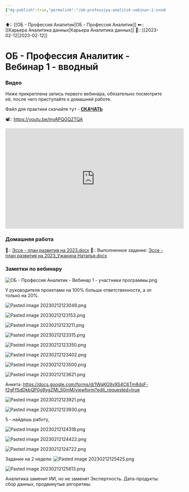 ```yaml
---
{"dg-publish":true,"permalink":"/ob-professiya-analitik-vebinar-1-vvodnyj/"}
---
```



⬆:: [[ОБ - Профессия Аналитик\|ОБ - Профессия Аналитик]]
⬅:: [[Карьера Аналитика данных\|Карьера Аналитика данных]]
📅:: [[2023-02-12\|2023-02-12]] 

# ОБ - Профессия Аналитик - Вебинар 1 - вводный

### Видео
Ниже прикреплена запись первого вебинара, обязательно посмотрите её, после чего приступайте к домашней работе. 

Файл для практики скачайте тут - [**СКАЧАТЬ**](https://docs.google.com/document/d/1-h0kydd7wQCh5XcHwYbPUQHYWNd5FP4rfKfSJrd6RMk/edit#)

📽:: https://youtu.be/mvAPQGQZTQA



<iframe width="560" height="315" src="https://www.youtube.com/embed/mvAPQGQZTQA" title="YouTube video player" frameborder="0" allow="accelerometer; autoplay; clipboard-write; encrypted-media; gyroscope; picture-in-picture; web-share" allowfullscreen></iframe>

### Домашняя работа
📄:: [Эссе - план развития на 2023.docx](https://1drv.ms/w/s!AphkMRhsKk94iwQzZdRcuMPfc-S1?e=k7BQgV)
📝:: Выполненное задание: [Эссе - план развития на 2023_Ужакина Наталья.docx](https://1drv.ms/w/s!AphkMRhsKk94iwYPmSnSc5WopbRs?e=v2piLq)

### Заметки по вебинару


![ОБ - Профессия Аналитик - Вебинар 1 - участники программы.png](/img/user/%D0%9E%D0%91%20-%20%D0%9F%D1%80%D0%BE%D1%84%D0%B5%D1%81%D1%81%D0%B8%D1%8F%20%D0%90%D0%BD%D0%B0%D0%BB%D0%B8%D1%82%D0%B8%D0%BA%20-%20%D0%92%D0%B5%D0%B1%D0%B8%D0%BD%D0%B0%D1%80%201%20-%20%D1%83%D1%87%D0%B0%D1%81%D1%82%D0%BD%D0%B8%D0%BA%D0%B8%20%D0%BF%D1%80%D0%BE%D0%B3%D1%80%D0%B0%D0%BC%D0%BC%D1%8B.png)

У руководителя проектами на 100% больше ответственности, а зп только на 20%.

![Pasted image 20230212123049.png](/img/user/Pasted%20image%2020230212123049.png)

![Pasted image 20230212123153.png](/img/user/Pasted%20image%2020230212123153.png)

![Pasted image 20230212123211.png](/img/user/Pasted%20image%2020230212123211.png)

![Pasted image 20230212123315.png](/img/user/Pasted%20image%2020230212123315.png)

![Pasted image 20230212123350.png](/img/user/Pasted%20image%2020230212123350.png)

![Pasted image 20230212123402.png](/img/user/Pasted%20image%2020230212123402.png)

![Pasted image 20230212123500.png](/img/user/Pasted%20image%2020230212123500.png)

![Pasted image 20230212123621.png](/img/user/Pasted%20image%2020230212123621.png)

Анкета:
https://docs.google.com/forms/d/1WqKG9v9S4C6Tm8dsF-f2gFfSdDkbQP0g9ygZMl_50mM/viewform?edit_requested=true

![Pasted image 20230212123921.png](/img/user/Pasted%20image%2020230212123921.png)

![Pasted image 20230212123930.png](/img/user/Pasted%20image%2020230212123930.png)

5 - найдешь работу, 

![Pasted image 20230212124318.png](/img/user/Pasted%20image%2020230212124318.png)

![Pasted image 20230212124422.png](/img/user/Pasted%20image%2020230212124422.png)

![Pasted image 20230212124722.png](/img/user/Pasted%20image%2020230212124722.png)

Задание на 2 недели:
![Pasted image 20230212125425.png](/img/user/Pasted%20image%2020230212125425.png)

![Pasted image 20230212125813.png](/img/user/Pasted%20image%2020230212125813.png)


Аналитика заменит ИИ, но не заменят Экспертность.
Дата-продукты: сбор данных, продвинутые алгоритмы.

